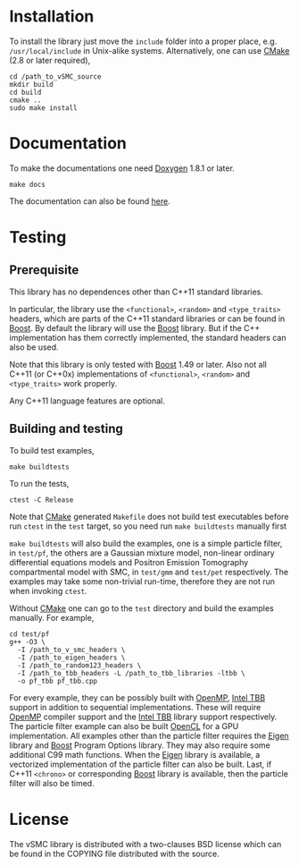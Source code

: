 # Installation

To install the library just move the `include` folder into a proper place,
e.g. `/usr/local/include` in Unix-alike systems. Alternatively, one can use
[CMake][CMake] (2.8 or later required),

    cd /path_to_vSMC_source
    mkdir build
    cd build
    cmake ..
    sudo make install

# Documentation

To make the documentations one need [Doxygen][Doxygen] 1.8.1 or later.

    make docs

The documentation can also be found [here][vSMCDoc].

# Testing

## Prerequisite

This library has no dependences other than C++11 standard libraries.

In particular, the library use the `<functional>`, `<random>` and `<type_traits>`
headers, which are parts of the  C++11 standard libraries or can be found in
[Boost][Boost]. By default the library will use the [Boost][Boost] library. But
if the C++ implementation has them correctly implemented, the standard headers
can also be used.

Note that this library is only tested with [Boost][Boost] 1.49 or later. Also
not all C++11 (or C++0x) implementations of `<functional>`, `<random>` and
`<type_traits>` work properly.

Any C++11 language features are optional.

## Building and testing

To build test examples,

    make buildtests

To run the tests,

    ctest -C Release

Note that [CMake][CMake] generated `Makefile` does not build test executables
before run `ctest` in the `test` target, so you need run `make buildtests`
manually first

`make buildtests` will also build the examples, one is a simple particle
filter, in `test/pf`, the others are a Gaussian mixture model, non-linear
ordinary differential equations models and Positron Emission Tomography
compartmental model with SMC, in `test/gmm` and `test/pet` respectively. The
examples may take some non-trivial run-time, therefore they are not run when
invoking `ctest`.

Without [CMake][CMake] one can go to the `test` directory and build the
examples manually. For example,

    cd test/pf
    g++ -O3 \
      -I /path_to_v_smc_headers \
      -I /path_to_eigen_headers \
      -I /path_to_random123_headers \
      -I /path_to_tbb_headers -L /path_to_tbb_libraries -ltbb \
      -o pf_tbb pf_tbb.cpp

For every example, they can be possibly built with [OpenMP][OpenMP], [Intel
TBB][Intel TBB] support in addition to sequential implementations. These will
require [OpenMP][OpenMP] compiler support and the [Intel TBB][Intel TBB]
library support respectively. The particle filter example can also be built
[OpenCL][OpenCL] for a GPU implementation. All examples other than the particle
filter requires the [Eigen][Eigen] library and [Boost][Boost] Program Options
library. They may also require some additional C99 math functions. When the
[Eigen][Eigen] library is available, a vectorized implementation of the
particle filter can also be built. Last, if C++11 `<chrono>` or corresponding
[Boost][Boost] library is available, then the particle filter will also be
timed.

# License

The vSMC library is distributed with a two-clauses BSD license which can be
found in the COPYING file distributed with the source.

[Boost]: http://www.boost.org/
[CMake]: http://www.cmake.org/
[Doxygen]: http://www.stack.nl/~dimitri/doxygen/manual.html
[Eigen]: http://eigen.tuxfamily.org/index.php
[Random123]: http://www.thesalmons.org/john/random123/releases/latest/docs/index.html
[SMCTC]: http://www2.warwick.ac.uk/fac/sci/statistics/staff/academic-research/johansen/smctc/
[Intel TBB]: http://threadingbuildingblocks.org/
[OpenCL]: http://www.khronos.org/opencl/
[OpenMP]: http://www.openmp.org/
[vSMCDoc]: http://zhouyan.github.com/vSMC/doc/html/index.html
